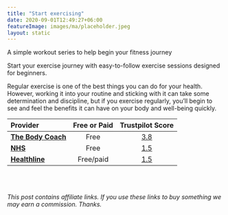 ```yaml
---
title: "Start exercising"
date: 2020-09-01T12:49:27+06:00
featureImage: images/ma/placeholder.jpeg
layout: static
---
```


A simple workout series to help begin your fitness journey

Start your exercise journey with easy-to-follow exercise sessions designed for beginners.

Regular exercise is one of the best things you can do for your health. However, working it into your routine and sticking with it can take some determination and discipline, but if you exercise regularly, you’ll begin to see and feel the benefits it can have on your body and well-being quickly.

| Provider      | Free or Paid  |  Trustpilot Score  |
| :-----------          | :--------------:      |  :--------------:         |
| [**The Body Coach**](https://www.youtube.com/channel/UCAxW1XT0iEJo0TYlRfn6rYQ) | Free | [3.8](https://uk.trustpilot.com/review/www.thebodycoach.co.uk) | 
| [**NHS**](https://www.nhs.uk/better-health/get-active/) | Free | [1.5](https://uk.trustpilot.com/review/www.england.nhs.uk) | 
| [**Healthline**](https://www.healthline.com/nutrition/how-to-start-exercising#TOC_TITLE_HDR_4) | Free/paid | [1.5](https://uk.trustpilot.com/review/www.healthline.com) | 
  

<br/><br/>

*This post contains affiliate links. If you use these links to buy something we may
earn a commission. Thanks.*






